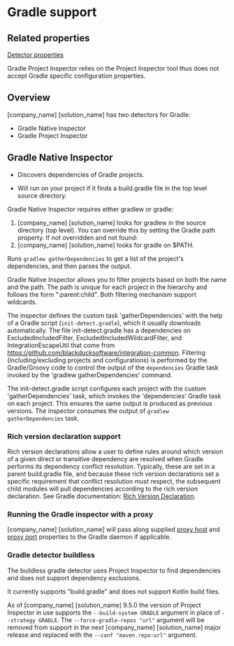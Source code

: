 # Gradle support

## Related properties

[Detector properties](../properties/detectors/gradle.md)

<note type="Note">Gradle Project Inspector relies on the Project Inspector tool thus does not accept Gradle specific configuration properties.
</note>

## Overview

[company_name] [solution_name] has two detectors for Gradle:

* Gradle Native Inspector
* Gradle Project Inspector

## Gradle Native Inspector

* Discovers dependencies of Gradle projects.

* Will run on your project if it finds a build.gradle file in the top level source directory.

Gradle Native Inspector requires either gradlew or gradle:

1. [company_name] [solution_name] looks for gradlew in the source directory (top level). You can override this by setting the Gradle path property. If not overridden and not found:
1. [company_name] [solution_name] looks for gradle on $PATH.

Runs `gradlew gatherDependencies` to get a list of the project's dependencies, and then parses the output.

Gradle Native Inspector allows you to filter projects based on both the name and the path. The path is unique for each project in the hierarchy and follows the form ":parent:child". Both filtering mechanism support wildcards.

The inspector defines the custom task 'gatherDependencies' with the help of a Gradle script (`init-detect.gradle`), which it usually downloads automatically. The file init-detect.gradle has a dependencies on ExcludedIncludedFilter,
ExcludedIncludedWildcardFilter, and IntegrationEscapeUtil that come from https://github.com/blackducksoftware/integration-common. Filtering (including/excluding projects and configurations) is performed by the Gradle/Groovy code to control
the output of the `dependencies` Gradle task invoked by the 'gradlew gatherDependencies' command.

The init-detect.gradle script configures each project with the custom 'gatherDependencies' task, which invokes the 'dependencies' Gradle task on each project. This ensures the same output is produced as previous versions. The inspector consumes the output of `gradlew gatherDependencies` task.

### Rich version declaration support

Rich version declarations allow a user to define rules around which version of a given direct or transitive dependency are resolved when Gradle performs its dependency conflict resolution. Typically, these are set in a parent build.gradle file, and because these rich version declarations set a specific requirement that conflict resolution must respect, the subsequent child modules will pull dependencies according to the rich version declaration. See Gradle documentation: [Rich Version Declaration](https://docs.gradle.org/current/userguide/rich_versions.html).

### Running the Gradle inspector with a proxy

[company_name] [solution_name] will pass along supplied [proxy host](../properties/configuration/proxy.md#proxy-host-advanced) and [proxy port](../properties/configuration/proxy.md#proxy-port-advanced) properties to the Gradle daemon if applicable.

### Gradle detector buildless

The buildless gradle detector uses Project Inspector to find dependencies and does not support dependency exclusions.

It currently supports "build.gradle" and does not support Kotlin build files.

As of [company_name] [solution_name] 9.5.0 the version of Project Inspector in use supports the `--build-system GRADLE` argument in place of `--strategy GRADLE`.
The `--force-gradle-repos "url"` argument will be removed from support in the next [company_name] [solution_name] major release and replaced with the `--conf "maven.repo:url"` argument.
